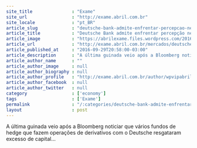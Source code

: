 ```yaml
---
site_title               : "Exame"
site_url                 : "http://exame.abril.com.br"
site_locale              : "pt_BR"
article_slug             : "deutsche-bank-admite-enfrentar-percepcao-negativa-do-mercado"
article_title            : "Deutsche Bank admite enfrentar percepção negativa do mercado"
article_image            : "https://abrilexame.files.wordpress.com/2016/10/size_960_16_9_2014-01-20t113958z_912662711_lm1e9c51ef501_rtrmadp_3_deutschebank-warning.jpg?quality=70&strip=all&w=960"
article_url              : "http://exame.abril.com.br/mercados/deutsche-bank-admite-enfrentar-percepcao-negativa-do-mercado/"
article_published_at     : "2016-09-29T20:58:00-03:00"
article_description      : "A última guinada veio após a Bloomberg noticiar que vários fundos de hedge que fazem operações de derivativos com o Deutsche resgataram excesso de capital..."
article_author_name      : ""
article_author_image     : null
article_author_biography : null
article_author_profile   : "http://exame.abril.com.br/author/wpvipabril/"
article_author_facebook  : null
article_author_twitter   : null
category                 : ['economy']
tags                     : ['Exame']
permalink                : "/:categories/deutsche-bank-admite-enfrentar-percepcao-negativa-do-mercado/"
layout                   : post
---
```


A última guinada veio após a Bloomberg noticiar que vários fundos de hedge que fazem operações de derivativos com o Deutsche resgataram excesso de capital...
